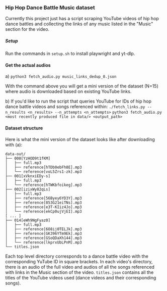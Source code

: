 ### Hip Hop Dance Battle Music dataset

Currently this project just has a script scraping YouTube videos of hip hop
dance battles and collecting the links of any music listed in the "Music"
section for the video.

##### Setup
Run the commands in `setup.sh` to install playwright and yt-dlp.

#### Get the actual audios
a) `python3 fetch_audio.py music_links_dedup_0.json`

With the command above you will get a mini version of the dataset (N=15) where
audio is downloaded based on existing YouTube links.

b) If you'd like to run the script that queries YouTube for IDs of hip hop dance
battle videos and songs referenced within:
`./fetch_links.py --n_results <n_results> --n_attempts <n_attempts>`
`python3 fetch_audio.py <most recently produced file in data/> <output_path>`

#### Dataset structure
Here is what the mini version of the dataset looks like after downloading with (a):
```
data-out/
├── 000[YzHOD9t1fKM]
│   ├── full.mp3
│   ├── reference[hTDb0ebFh8E].mp3
│   └── reference[voL5Zrs1-zk].mp3
├── 001[xVknxiEDy-s]
│   ├── full.mp3
│   └── reference[hTWKbfoikeg].mp3
├── 002[izixWy82qLs]
│   ├── full.mp3
│   ├── reference[56Byey6YD3Y].mp3
│   ├── reference[853G21eiTNs].mp3
│   ├── reference[e3T-KIiz4Jo].mp3
│   └── reference[ekCp0ujVjEI].mp3
[ ... ]
├── 014[eWh9NgFyaz0]
│   ├── full.mp3
│   ├── reference[6O8ij0TELJk].mp3
│   ├── reference[GK396YTm9Ek].mp3
│   ├── reference[GSoQDaXh144].mp3
│   └── reference[lkprxUbLPnM].mp3
└── titles.json
```

Each top level directory corresponds to a dance battle video with the corresponding
YuTube ID in square brackets. In each video's directory, there is an audio of the
full video and audios of all the songs referenced with links in the Music section
of the video. `titles.json` contains all the titles of the YouTube videos used
(dance videos and their corresponding songs).
